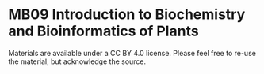 # MB09 Introduction to Biochemistry and Bioinformatics of Plants #

Materials are available under a CC BY 4.0 license. Please feel free to re-use the material, but acknowledge the source.

